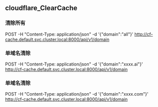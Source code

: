 ## cloudflare_ClearCache

### 清除所有
POST -H "Content-Type: application/json" -d '{"domain":"all"}' http://cf-cache.default.svc.cluster.local:8000/api/v1/domain

### 单域名清除
POST -H "Content-Type: application/json" -d '{"domain":"xxxx.ai"}' http://cf-cache.default.svc.cluster.local:8000/api/v1/domain

### 单域名清除
POST -H "Content-Type: application/json" -d '{"domain":"xxxx.com"}' http://cf-cache.default.svc.cluster.local:8000/api/v1/domain